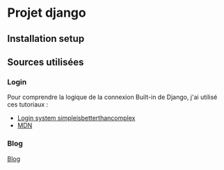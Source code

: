 # Projet django
## Installation setup 
## Sources utilisées

### Login 
Pour comprendre la logique de la connexion Built-in de Django, j'ai utilisé ces tutoriaux :

- [Login system simpleisbetterthancomplex](https://simpleisbetterthancomplex.com/tutorial/2016/06/27/how-to-use-djangos-built-in-login-system.html)
- [MDN](https://developer.mozilla.org/en-US/docs/Learn/Server-side/Django/Authentication)

### Blog 
[Blog](https://tutorial.djangogirls.org/fr/)